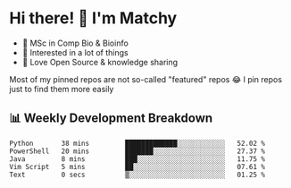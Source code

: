# Hi there! 👋 I'm Matchy

- 🧬 MSc in Comp Bio & Bioinfo
- 🎈 Interested in a lot of things
- 💜 Love Open Source & knowledge sharing

Most of my pinned repos are not so-called "featured" repos 😂 I pin repos just to find them more easily

## 📊 Weekly Development Breakdown

<!--START_SECTION:waka-->

```text
Python       38 mins         █████████████░░░░░░░░░░░░   52.02 %
PowerShell   20 mins         ███████░░░░░░░░░░░░░░░░░░   27.37 %
Java         8 mins          ███░░░░░░░░░░░░░░░░░░░░░░   11.75 %
Vim Script   5 mins          ██░░░░░░░░░░░░░░░░░░░░░░░   07.61 %
Text         0 secs          ▒░░░░░░░░░░░░░░░░░░░░░░░░   01.25 %
```

<!--END_SECTION:waka-->
